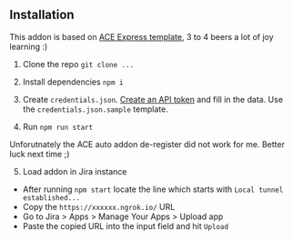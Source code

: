 ## Installation

This addon is based on [ACE Express template](https://bitbucket.org/atlassian/atlassian-connect-express-template/src/master/views/), 3 to 4 beers a lot of joy learning :)

1. Clone the repo
   `git clone ...`

2. Install dependencies
   `npm i`

3. Create `credentials.json`.
   [Create an API token](https://support.atlassian.com/atlassian-account/docs/manage-api-tokens-for-your-atlassian-account/) and fill in the data. Use the `credentials.json.sample` template.

4. Run
   `npm run start`

Unforutnately the ACE auto addon de-register did not work for me.
Better luck next time ;)

5. Load addon in Jira instance

- After running `npm start` locate the line which starts with `Local tunnel established...`
- Copy the `https://xxxxxx.ngrok.io/` URL
- Go to Jira > Apps > Manage Your Apps > Upload app
- Paste the copied URL into the input field and hit `Upload`
